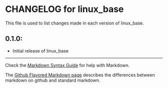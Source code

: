 # CHANGELOG for linux_base

This file is used to list changes made in each version of linux_base.

## 0.1.0:

* Initial release of linux_base

- - -
Check the [Markdown Syntax Guide](http://daringfireball.net/projects/markdown/syntax) for help with Markdown.

The [Github Flavored Markdown page](http://github.github.com/github-flavored-markdown/) describes the differences between markdown on github and standard markdown.
